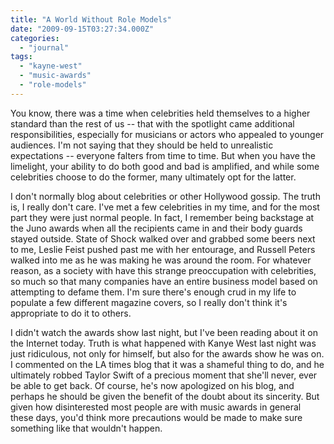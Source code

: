 ```yaml
---
title: "A World Without Role Models"
date: "2009-09-15T03:27:34.000Z"
categories: 
  - "journal"
tags: 
  - "kayne-west"
  - "music-awards"
  - "role-models"
---
```


You know, there was a time when celebrities held themselves to a higher standard than the rest of us -- that with the spotlight came additional responsibilities, especially for musicians or actors who appealed to younger audiences. I'm not saying that they should be held to unrealistic expectations -- everyone falters from time to time. But when you have the limelight, your ability to do both good and bad is amplified, and while some celebrities choose to do the former, many ultimately opt for the latter.

I don't normally blog about celebrities or other Hollywood gossip. The truth is, I really don't care. I've met a few celebrities in my time, and for the most part they were just normal people. In fact, I remember being backstage at the Juno awards when all the recipients came in and their body guards stayed outside. State of Shock walked over and grabbed some beers next to me, Leslie Feist pushed past me with her entourage, and Russell Peters walked into me as he was making he was around the room. For whatever reason, as a society with have this strange preoccupation with celebrities, so much so that many companies have an entire business model based on attempting to defame them. I'm sure there's enough crud in my life to populate a few different magazine covers, so I really don't think it's appropriate to do it to others.

I didn't watch the awards show last night, but I've been reading about it on the Internet today. Truth is what happened with Kanye West last night was just ridiculous, not only for himself, but also for the awards show he was on. I commented on the LA times blog that it was a shameful thing to do, and he ultimately robbed Taylor Swift of a precious moment that she'll never, ever be able to get back. Of course, he's now apologized on his blog, and perhaps he should be given the benefit of the doubt about its sincerity. But given how disinterested most people are with music awards in general these days, you'd think more precautions would be made to make sure something like that wouldn't happen.
